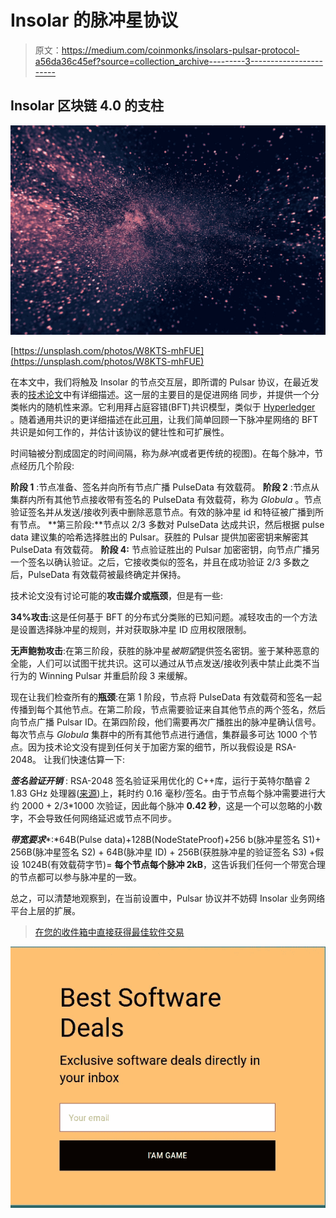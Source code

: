 # Insolar 的脉冲星协议

> 原文：<https://medium.com/coinmonks/insolars-pulsar-protocol-a56da36c45ef?source=collection_archive---------3----------------------->

## Insolar 区块链 4.0 的支柱

![](img/079a7bb7bf39ff7812dcfcaa1cbafaef.png)

[https://unsplash.com/photos/W8KTS-mhFUE](https://unsplash.com/photos/W8KTS-mhFUE)

在本文中，我们将触及 Insolar 的节点交互层，即所谓的 Pulsar 协议，在最近发表的[技术论文](https://insolar.io/uploads/Insolar%20Tech%20Paper.pdf)中有详细描述。这一层的主要目的是促进网络
同步，并提供一个分类帐内的随机性来源。它利用拜占庭容错(BFT)共识模型，类似于 [Hyperledger](https://www.hyperledger.org/projects/fabric) 。随着通用共识的更详细描述在此[可用](https://people.eecs.berkeley.edu/~luca/cs174/byzantine.pdf)，让我们简单回顾一下脉冲星网络的 BFT 共识是如何工作的，并估计该协议的健壮性和可扩展性。

时间轴被分割成固定的时间间隔，称为*脉冲*(或者更传统的视图)。在每个脉冲，节点经历几个阶段:

**阶段 1** :节点准备、签名并向所有节点广播 PulseData 有效载荷。
**阶段 2** :节点从集群内所有其他节点接收带有签名的 PulseData 有效载荷，称为 *Globula* 。节点验证签名并从发送/接收列表中删除恶意节点。有效的脉冲星 id 和特征被广播到所有节点。
**第三阶段:**节点以 2/3 多数对 PulseData 达成共识，然后根据 pulse data 建议集的哈希选择胜出的 Pulsar。获胜的 Pulsar 提供加密密钥来解密其 PulseData 有效载荷。
**阶段 4:** 节点验证胜出的 Pulsar 加密密钥，向节点广播另一个签名以确认验证。之后，它接收类似的签名，并且在成功验证 2/3 多数之后，PulseData 有效载荷被最终确定并保持。

技术论文没有讨论可能的**攻击媒介或瓶颈**，但是有一些:

**34%攻击**:这是任何基于 BFT 的分布式分类账的已知问题。减轻攻击的一个方法是设置选择脉冲星的规则，并对获取脉冲星 ID 应用权限限制。

**无声鲍勃攻击**:在第三阶段，获胜的脉冲星*被期望*提供签名密钥。鉴于某种恶意的全能，人们可以试图干扰共识。这可以通过从节点发送/接收列表中禁止此类不当行为的 Winning Pulsar 并重启阶段 3 来缓解。

现在让我们检查所有的**瓶颈**:在第 1 阶段，节点将 PulseData 有效载荷和签名一起传播到每个其他节点。在第二阶段，节点需要验证来自其他节点的两个签名，然后向节点广播 Pulsar ID。在第四阶段，他们需要再次广播胜出的脉冲星确认信号。每次节点与 *Globula* 集群中的所有其他节点进行通信，集群最多可达 1000 个节点。因为技术论文没有提到任何关于加密方案的细节，所以我假设是 RSA-2048。
让我们快速估算一下:

***签名验证开销*** : RSA-2048 签名验证采用优化的 C++库，运行于英特尔酷睿 2 1.83 GHz 处理器([来源](https://www.cryptopp.com/benchmarks.html))上，耗时约 0.16 毫秒/签名。由于节点每个脉冲需要进行大约 2000 + 2/3*1000 次验证，因此每个脉冲 **0.42 秒**，这是一个可以忽略的小数字，不会导致任何网络延迟或节点不同步。

***带宽要求****:*64B(Pulse data)+128B(NodeStateProof)+256 b(脉冲星签名 S1)+ 256B(脉冲星签名 S2) + 64B(脉冲星 ID) + 256B(获胜脉冲星的验证签名 S3) +假设 1024B(有效载荷字节)= **每个节点每个脉冲 2kB**，这告诉我们任何一个带宽合理的节点都可以参与脉冲星的一致。

总之，可以清楚地观察到，在当前设置中，Pulsar 协议并不妨碍 Insolar 业务网络平台上层的扩展。

> [在您的收件箱中直接获得最佳软件交易](https://coincodecap.com/?utm_source=coinmonks)

[![](img/7c0b3dfdcbfea594cc0ae7d4f9bf6fcb.png)](https://coincodecap.com/?utm_source=coinmonks)